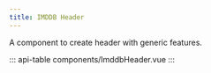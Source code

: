 ```yaml
---
title: IMDDB Header
---
```


A component to create header with generic features.

<sample-card title="" description="" :component="sample" :code="code"></sample-card>

::: api-table components/ImddbHeader.vue :::

<script>
  import ApiTable from '$components/ApiTable.vue'
  import SampleCard from '$components/SampleCard.vue'

  import sample from './sample.vue'
  import code from './sample.vue?highlight=html'

  export default {
    components: {
      SampleCard,
      ApiTable
    },
    data () {
      return { sample, code }
    }
  }
</script>
